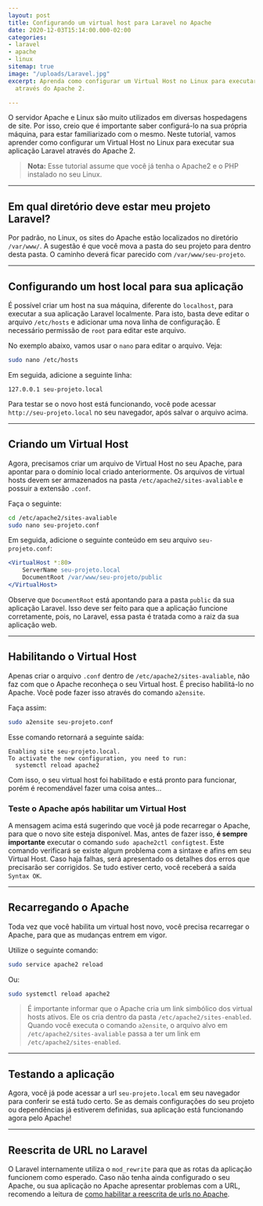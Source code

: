 ```yaml
---
layout: post
title: Configurando um virtual host para Laravel no Apache
date: 2020-12-03T15:14:00.000-02:00
categories:
- laravel
- apache
- linux
sitemap: true
image: "/uploads/Laravel.jpg"
excerpt: Aprenda como configurar um Virtual Host no Linux para executar seu site/projeto  Laravel
  através do Apache 2.

---
```

O servidor Apache e Linux são muito utilizados em diversas hospedagens de site. Por isso, creio que é importante saber configurá-lo na sua própria máquina, para estar familiarizado com o mesmo. Neste tutorial, vamos aprender como configurar um Virtual Host no Linux para executar sua aplicação Laravel através do Apache 2.

> **Nota:** Esse tutorial assume que você já tenha o Apache2 e o PHP instalado no seu Linux.

***

## Em qual diretório deve estar meu projeto Laravel?

Por padrão, no Linux, os sites do Apache estão localizados no diretório `/var/www/`. A sugestão é que você mova a pasta do seu projeto para dentro desta pasta. O caminho deverá ficar parecido com `/var/www/seu-projeto`.

***

## Configurando um host local para sua aplicação

É possível criar um host na sua máquina, diferente do `localhost`, para executar a sua aplicação Laravel localmente. Para isto,  basta deve editar o arquivo `/etc/hosts` e adicionar uma nova linha de configuração. É necessário permissão de `root` para editar este arquivo. 

No exemplo abaixo, vamos usar o `nano` para editar o arquivo. Veja: 

```bash
sudo nano /etc/hosts
```

Em seguida, adicione a seguinte linha:

    127.0.0.1 seu-projeto.local

Para testar se o novo host está funcionando, você pode acessar `http://seu-projeto.local` no seu navegador, após salvar o arquivo acima.

***

## Criando um Virtual Host

Agora, precisamos criar um arquivo de Virtual Host no seu Apache, para apontar para o domínio local criado anteriormente.  Os arquivos de virtual hosts devem ser armazenados na pasta `/etc/apache2/sites-avaliable` e possuir a extensão `.conf`.

Faça o seguinte:

```bash
cd /etc/apache2/sites-avaliable
sudo nano seu-projeto.conf
```

Em seguida, adicione o seguinte conteúdo em seu arquivo `seu-projeto.conf`:

```apache
<VirtualHost *:80>
    ServerName seu-projeto.local
    DocumentRoot /var/www/seu-projeto/public
</VirtualHost>
```

Observe que `DocumentRoot` está apontando para a pasta `public` da sua aplicação Laravel. Isso deve ser feito para que a aplicação funcione corretamente, pois, no Laravel, essa pasta é tratada como a raiz da sua aplicação web.

---

## Habilitando o Virtual Host

Apenas criar o arquivo `.conf` dentro de `/etc/apache2/sites-avaliable`, não faz com que o Apache reconheça o seu Virtual host. É preciso habilitá-lo no Apache. Você pode fazer isso através do comando `a2ensite`.

Faça assim:

```bash
sudo a2ensite seu-projeto.conf
```

Esse comando retornará a seguinte saída:

    Enabling site seu-projeto.local.
    To activate the new configuration, you need to run:
      systemctl reload apache2

Com isso, o seu virtual host foi habilitado e está pronto para funcionar, porém é recomendável fazer uma coisa antes...

### Teste o Apache após habilitar um Virtual Host

A mensagem acima está sugerindo que você já pode recarregar o Apache,  para que o novo site esteja disponível. Mas, antes de fazer isso, **é sempre importante** executar o comando `sudo apache2ctl configtest`. Este comando verificará se existe algum problema com a sintaxe e afins em seu Virtual Host. Caso haja falhas, será apresentado os detalhes dos erros que precisarão ser corrigidos. Se tudo estiver certo, você receberá a saída `Syntax OK`.

---

## Recarregando o Apache

Toda vez que você habilita um virtual host novo, você precisa recarregar o Apache, para que as mudanças entrem em vigor.

Utilize o seguinte comando:

```bash
sudo service apache2 reload
```

Ou:

```bash
sudo systemctl reload apache2
```

> É importante informar que o Apache cria um link simbólico dos virtual hosts ativos. Ele os cria dentro da pasta `/etc/apache2/sites-enabled`. Quando você executa o comando `a2ensite`,  o arquivo alvo em `/etc/apache2/sites-avaliable`  passa a ter um link em `/etc/apache2/sites-enabled`. 

--- 
## Testando a aplicação

Agora, você já pode acessar a url `seu-projeto.local` em seu navegador para conferir se está tudo certo. Se as demais configurações do seu projeto ou dependências já estiverem definidas, sua aplicação está funcionando agora pelo Apache!

---

## Reescrita de URL no Laravel

O Laravel internamente utiliza o `mod_rewrite` para que as rotas da aplicação funcionem como esperado. Caso não tenha ainda configurado o seu Apache, ou sua aplicação no Apache apresentar problemas com a URL, recomendo a leitura de [como habilitar a reescrita de urls no Apache](/blog/2020/11/26/como-habilitar-a-reescrita-de-url-no-apache2).